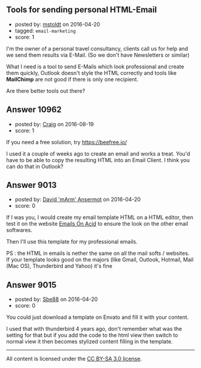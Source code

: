 ## Tools for sending personal HTML-Email

- posted by: [mstoldt](https://stackexchange.com/users/3543049/mstoldt) on 2016-04-20
- tagged: `email-marketing`
- score: 1

I'm the owner of a personal travel consultancy, clients call us for help and we send them results via E-Mail. (So we don't have Newsletters or similar)

What I need is a tool to send E-Mails which look professional and create them quickly, Outlook doesn't style the HTML correctly and tools like **MailChimp** are not good if there is only one recipient.

Are there better tools out there?


## Answer 10962

- posted by: [Craig](https://stackexchange.com/users/4487973/craig) on 2016-08-19
- score: 1

If you need a free solution, try https://beefree.io/

I used it a couple of weeks ago to create an email and works a treat. You'd have to be able to copy the resulting HTML into an Email Client. I think you can do that in Outlook?


## Answer 9013

- posted by: [David 'mArm' Ansermot](https://stackexchange.com/users/412499/david-marm-ansermot) on 2016-04-20
- score: 0

<p>If I was you, I would create my email template HTML on a HTML editor, then test it on the website <a href="https://www.emailonacid.com/" rel="nofollow">Emails On Acid</a> to ensure the look on the other email softwares.</p>

<p>Then I'll use this template for my professional emails.</p>

<p>PS : the HTML in emails is nether the same on all the mail softs / websites.<br />
If your template looks good on the majors (like Gmail, Outlook, Hotmail, Mail (Mac OS), Thunderbird and Yahoo) it's fine</p>



## Answer 9015

- posted by: [Sbe88](https://stackexchange.com/users/2928498/sbe88) on 2016-04-20
- score: 0

You could just download a template on Envato and fill it with your content.   

I used that with thunderbird 4 years ago, don't remember what was the setting for that but if you add the code to the html view then switch to normal view it then becomes stylized content filling in the template.



---

All content is licensed under the [CC BY-SA 3.0 license](https://creativecommons.org/licenses/by-sa/3.0/).
